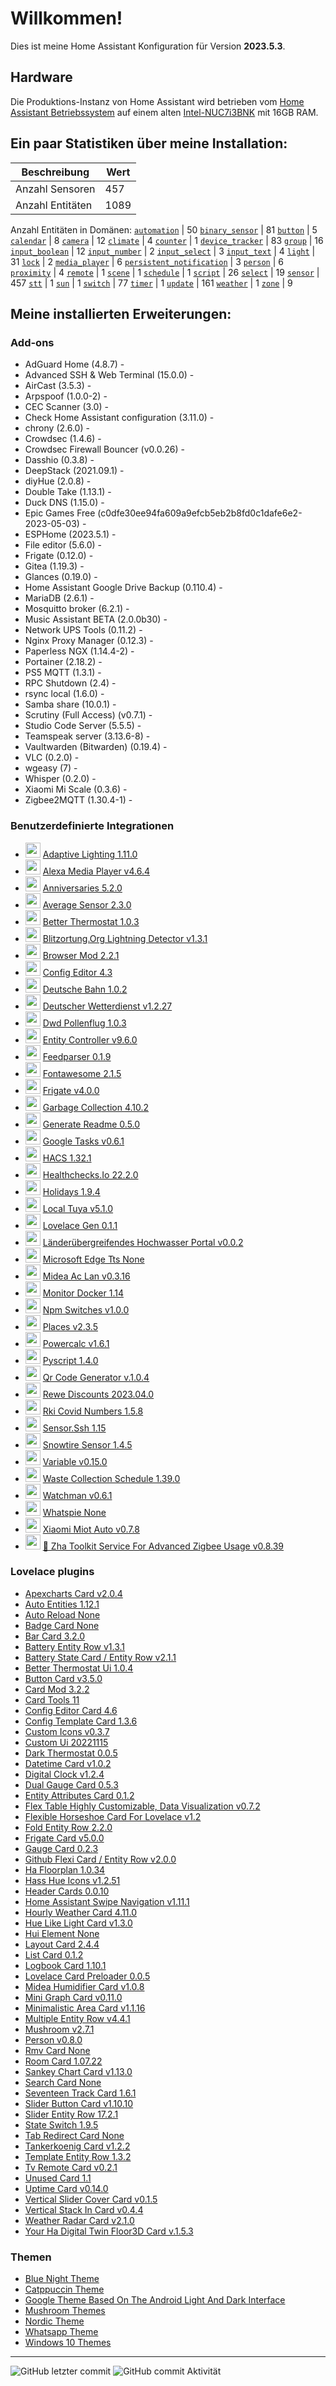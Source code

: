 # Willkommen!

Dies ist meine Home Assistant Konfiguration für Version <b>2023.5.3</b>.

## Hardware
Die Produktions-Instanz von Home Assistant wird betrieben vom [Home Assistant Betriebssystem](https://github.com/home-assistant/operating-system) auf einem alten [Intel-NUC7i3BNK](https://ark.intel.com/content/www/de/de/ark/products/95069/intel-nuc-kit-nuc7i3bnk.html) mit 16GB RAM.

## Ein paar Statistiken über meine Installation:

Beschreibung | Wert
-- | --
Anzahl Sensoren | 457
Anzahl Entitäten | 1089
Anzahl Entitäten in Domänen:
[`automation`](https://www.home-assistant.io/components/automation) | 50
[`binary_sensor`](https://www.home-assistant.io/components/binary_sensor) | 81
[`button`](https://www.home-assistant.io/components/button) | 5
[`calendar`](https://www.home-assistant.io/components/calendar) | 8
[`camera`](https://www.home-assistant.io/components/camera) | 12
[`climate`](https://www.home-assistant.io/components/climate) | 4
[`counter`](https://www.home-assistant.io/components/counter) | 1
[`device_tracker`](https://www.home-assistant.io/components/device_tracker) | 83
[`group`](https://www.home-assistant.io/components/group) | 16
[`input_boolean`](https://www.home-assistant.io/components/input_boolean) | 12
[`input_number`](https://www.home-assistant.io/components/input_number) | 2
[`input_select`](https://www.home-assistant.io/components/input_select) | 3
[`input_text`](https://www.home-assistant.io/components/input_text) | 4
[`light`](https://www.home-assistant.io/components/light) | 31
[`lock`](https://www.home-assistant.io/components/lock) | 2
[`media_player`](https://www.home-assistant.io/components/media_player) | 6
[`persistent_notification`](https://www.home-assistant.io/components/persistent_notification) | 3
[`person`](https://www.home-assistant.io/components/person) | 6
[`proximity`](https://www.home-assistant.io/components/proximity) | 4
[`remote`](https://www.home-assistant.io/components/remote) | 1
[`scene`](https://www.home-assistant.io/components/scene) | 1
[`schedule`](https://www.home-assistant.io/components/schedule) | 1
[`script`](https://www.home-assistant.io/components/script) | 26
[`select`](https://www.home-assistant.io/components/select) | 19
[`sensor`](https://www.home-assistant.io/components/sensor) | 457
[`stt`](https://www.home-assistant.io/components/stt) | 1
[`sun`](https://www.home-assistant.io/components/sun) | 1
[`switch`](https://www.home-assistant.io/components/switch) | 77
[`timer`](https://www.home-assistant.io/components/timer) | 1
[`update`](https://www.home-assistant.io/components/update) | 161
[`weather`](https://www.home-assistant.io/components/weather) | 1
[`zone`](https://www.home-assistant.io/components/zone) | 9

## Meine installierten Erweiterungen:

### Add-ons
- AdGuard Home (4.8.7) - 
- Advanced SSH & Web Terminal (15.0.0) - 
- AirCast (3.5.3) - 
- Arpspoof (1.0.0-2) - 
- CEC Scanner (3.0) - 
- Check Home Assistant configuration (3.11.0) - 
- chrony (2.6.0) - 
- Crowdsec (1.4.6) - 
- Crowdsec Firewall Bouncer (v0.0.26) - 
- Dasshio (0.3.8) - 
- DeepStack (2021.09.1) - 
- diyHue (2.0.8) - 
- Double Take (1.13.1) - 
- Duck DNS (1.15.0) - 
- Epic Games Free (c0dfe30ee94fa609a9efcb5eb2b8fd0c1dafe6e2-2023-05-03) - 
- ESPHome (2023.5.1) - 
- File editor (5.6.0) - 
- Frigate (0.12.0) - 
- Gitea (1.19.3) - 
- Glances (0.19.0) - 
- Home Assistant Google Drive Backup (0.110.4) - 
- MariaDB (2.6.1) - 
- Mosquitto broker (6.2.1) - 
- Music Assistant BETA (2.0.0b30) - 
- Network UPS Tools (0.11.2) - 
- Nginx Proxy Manager (0.12.3) - 
- Paperless NGX (1.14.4-2) - 
- Portainer (2.18.2) - 
- PS5 MQTT (1.3.1) - 
- RPC Shutdown (2.4) - 
- rsync local (1.6.0) - 
- Samba share (10.0.1) - 
- Scrutiny (Full Access) (v0.7.1) - 
- Studio Code Server (5.5.5) - 
- Teamspeak server (3.13.6-8) - 
- Vaultwarden (Bitwarden) (0.19.4) - 
- VLC (0.2.0) - 
- wgeasy (7) - 
- Whisper (0.2.0) - 
- Xiaomi Mi Scale (0.3.6) - 
- Zigbee2MQTT (1.30.4-1) - 

### Benutzerdefinierte Integrationen
- <img src="https://github.com/home-assistant/brands/tree/master/custom_integrations/adaptive_lighting/icon.png" height="24" /> [Adaptive Lighting 1.11.0](https://github.com/basnijholt/adaptive-lighting)
- <img src="https://github.com/home-assistant/brands/tree/master/custom_integrations/alexa_media/icon.png" height="24" /> [Alexa Media Player v4.6.4](https://github.com/custom-components/alexa_media_player)
- <img src="https://github.com/home-assistant/brands/tree/master/custom_integrations/anniversaries/icon.png" height="24" /> [Anniversaries 5.2.0](https://github.com/pinkywafer/Anniversaries)
- <img src="https://github.com/home-assistant/brands/tree/master/custom_integrations/average/icon.png" height="24" /> [Average Sensor 2.3.0](https://github.com/Limych/ha-average)
- <img src="https://github.com/home-assistant/brands/tree/master/custom_integrations/better_thermostat/icon.png" height="24" /> [Better Thermostat 1.0.3](https://github.com/KartoffelToby/better_thermostat)
- <img src="https://github.com/home-assistant/brands/tree/master/custom_integrations/blitzortung/icon.png" height="24" /> [Blitzortung.Org Lightning Detector v1.3.1](https://github.com/mrk-its/homeassistant-blitzortung)
- <img src="https://github.com/home-assistant/brands/tree/master/custom_integrations/browser_mod/icon.png" height="24" /> [Browser Mod 2.2.1](https://github.com/thomasloven/hass-browser_mod)
- <img src="https://github.com/home-assistant/brands/tree/master/custom_integrations/config_editor/icon.png" height="24" /> [Config Editor 4.3](https://github.com/htmltiger/config-editor)
- <img src="https://github.com/home-assistant/brands/tree/master/custom_integrations/deutschebahn/icon.png" height="24" /> [Deutsche Bahn 1.0.2](https://github.com/FaserF/ha-deutschebahn)
- <img src="https://github.com/home-assistant/brands/tree/master/custom_integrations/dwd_weather/icon.png" height="24" /> [Deutscher Wetterdienst v1.2.27](https://github.com/FL550/dwd_weather)
- <img src="https://github.com/home-assistant/brands/tree/master/custom_integrations/dwd_pollenflug/icon.png" height="24" /> [Dwd Pollenflug 1.0.3](https://github.com/mampfes/hacs_dwd_pollenflug)
- <img src="https://github.com/home-assistant/brands/tree/master/custom_integrations/entity_controller/icon.png" height="24" /> [Entity Controller v9.6.0](https://github.com/danobot/entity-controller)
- <img src="https://github.com/home-assistant/brands/tree/master/custom_integrations/feedparser/icon.png" height="24" /> [Feedparser 0.1.9](https://github.com/custom-components/feedparser)
- <img src="https://github.com/home-assistant/brands/tree/master/custom_integrations/fontawesome/icon.png" height="24" /> [Fontawesome 2.1.5](https://github.com/thomasloven/hass-fontawesome)
- <img src="https://github.com/home-assistant/brands/tree/master/custom_integrations/frigate/icon.png" height="24" /> [Frigate v4.0.0](https://github.com/blakeblackshear/frigate-hass-integration)
- <img src="https://github.com/home-assistant/brands/tree/master/custom_integrations/garbage_collection/icon.png" height="24" /> [Garbage Collection 4.10.2](https://github.com/bruxy70/Garbage-Collection)
- <img src="https://github.com/home-assistant/brands/tree/master/custom_integrations/readme/icon.png" height="24" /> [Generate Readme 0.5.0](https://github.com/custom-components/readme)
- <img src="https://github.com/home-assistant/brands/tree/master/custom_integrations/gtasks/icon.png" height="24" /> [Google Tasks v0.6.1](https://github.com/myntath/gtasks-ha)
- <img src="https://github.com/home-assistant/brands/tree/master/custom_integrations/hacs/icon.png" height="24" /> [HACS 1.32.1](https://github.com/hacs/integration)
- <img src="https://github.com/home-assistant/brands/tree/master/custom_integrations/healthchecksio/icon.png" height="24" /> [Healthchecks.Io 22.2.0](https://github.com/custom-components/healthchecksio)
- <img src="https://github.com/home-assistant/brands/tree/master/custom_integrations/holidays/icon.png" height="24" /> [Holidays 1.9.4](https://github.com/bruxy70/Holidays)
- <img src="https://github.com/home-assistant/brands/tree/master/custom_integrations/localtuya/icon.png" height="24" /> [Local Tuya v5.1.0](https://github.com/rospogrigio/localtuya)
- <img src="https://github.com/home-assistant/brands/tree/master/custom_integrations/lovelace_gen/icon.png" height="24" /> [Lovelace Gen 0.1.1](https://github.com/thomasloven/hass-lovelace_gen)
- <img src="https://github.com/home-assistant/brands/tree/master/custom_integrations/hochwasserportal/icon.png" height="24" /> [Länderübergreifendes Hochwasser Portal v0.0.2](https://github.com/stephan192/hochwasserportal)
- <img src="https://github.com/home-assistant/brands/tree/master/custom_integrations/edge_tts/icon.png" height="24" /> [Microsoft Edge Tts None](https://github.com/hasscc/hass-edge-tts)
- <img src="https://github.com/home-assistant/brands/tree/master/custom_integrations/midea_ac_lan/icon.png" height="24" /> [Midea Ac Lan v0.3.16](https://github.com/georgezhao2010/midea_ac_lan)
- <img src="https://github.com/home-assistant/brands/tree/master/custom_integrations/monitor_docker/icon.png" height="24" /> [Monitor Docker 1.14](https://github.com/ualex73/monitor_docker)
- <img src="https://github.com/home-assistant/brands/tree/master/custom_integrations/npm_switches/icon.png" height="24" /> [Npm Switches v1.0.0](https://github.com/InTheDaylight14/nginx-proxy-manager-switches)
- <img src="https://github.com/home-assistant/brands/tree/master/custom_integrations/places/icon.png" height="24" /> [Places v2.3.5](https://github.com/custom-components/places)
- <img src="https://github.com/home-assistant/brands/tree/master/custom_integrations/powercalc/icon.png" height="24" /> [Powercalc v1.6.1](https://github.com/bramstroker/homeassistant-powercalc)
- <img src="https://github.com/home-assistant/brands/tree/master/custom_integrations/pyscript/icon.png" height="24" /> [Pyscript 1.4.0](https://github.com/custom-components/pyscript)
- <img src="https://github.com/home-assistant/brands/tree/master/custom_integrations/qr_generator/icon.png" height="24" /> [Qr Code Generator v.1.0.4](https://github.com/DeerMaximum/QR-Code-Generator)
- <img src="https://github.com/home-assistant/brands/tree/master/custom_integrations/rewe/icon.png" height="24" /> [Rewe Discounts 2023.04.0](https://github.com/FaserF/ha-rewe)
- <img src="https://github.com/home-assistant/brands/tree/master/custom_integrations/rki_covid/icon.png" height="24" /> [Rki Covid Numbers 1.5.8](https://github.com/thebino/rki_covid)
- <img src="https://github.com/home-assistant/brands/tree/master/custom_integrations/ssh/icon.png" height="24" /> [Sensor.Ssh 1.15](https://github.com/custom-components/sensor.ssh)
- <img src="https://github.com/home-assistant/brands/tree/master/custom_integrations/snowtire/icon.png" height="24" /> [Snowtire Sensor 1.4.5](https://github.com/Limych/ha-snowtire)
- <img src="https://github.com/home-assistant/brands/tree/master/custom_integrations/var/icon.png" height="24" /> [Variable v0.15.0](https://github.com/snarky-snark/home-assistant-variables)
- <img src="https://github.com/home-assistant/brands/tree/master/custom_integrations/waste_collection_schedule/icon.png" height="24" /> [Waste Collection Schedule 1.39.0](https://github.com/mampfes/hacs_waste_collection_schedule)
- <img src="https://github.com/home-assistant/brands/tree/master/custom_integrations/watchman/icon.png" height="24" /> [Watchman v0.6.1](https://github.com/dummylabs/thewatchman)
- <img src="https://github.com/home-assistant/brands/tree/master/custom_integrations/whatspie/icon.png" height="24" /> [Whatspie None](https://github.com/arifwn/homeassistant-whatspie-integration)
- <img src="https://github.com/home-assistant/brands/tree/master/custom_integrations/xiaomi_miot/icon.png" height="24" /> [Xiaomi Miot Auto v0.7.8](https://github.com/al-one/hass-xiaomi-miot)
- <img src="https://github.com/home-assistant/brands/tree/master/custom_integrations/zha_toolkit/icon.png" height="24" /> [🧰 Zha Toolkit   Service For Advanced Zigbee Usage v0.8.39](https://github.com/mdeweerd/zha-toolkit)

### Lovelace plugins
- [Apexcharts Card v2.0.4](https://github.com/RomRider/apexcharts-card)
- [Auto Entities 1.12.1](https://github.com/thomasloven/lovelace-auto-entities)
- [Auto Reload None](https://github.com/ben8p/lovelace-auto-reload-card)
- [Badge Card None](https://github.com/thomasloven/lovelace-badge-card)
- [Bar Card 3.2.0](https://github.com/custom-cards/bar-card)
- [Battery Entity Row v1.3.1](https://github.com/benct/lovelace-battery-entity-row)
- [Battery State Card / Entity Row v2.1.1](https://github.com/maxwroc/battery-state-card)
- [Better Thermostat Ui 1.0.4](https://github.com/KartoffelToby/better-thermostat-ui-card)
- [Button Card v3.5.0](https://github.com/custom-cards/button-card)
- [Card Mod 3.2.2](https://github.com/thomasloven/lovelace-card-mod)
- [Card Tools 11](https://github.com/thomasloven/lovelace-card-tools)
- [Config Editor Card 4.6](https://github.com/htmltiger/config-editor-card)
- [Config Template Card 1.3.6](https://github.com/iantrich/config-template-card)
- [Custom Icons v0.3.7](https://github.com/Mariusthvdb/custom-icons)
- [Custom Ui 20221115](https://github.com/Mariusthvdb/custom-ui)
- [Dark Thermostat 0.0.5](https://github.com/ciotlosm/lovelace-thermostat-dark-card)
- [Datetime Card v1.0.2](https://github.com/a-p-z/datetime-card)
- [Digital Clock v1.2.4](https://github.com/wassy92x/lovelace-digital-clock)
- [Dual Gauge Card 0.5.3](https://github.com/custom-cards/dual-gauge-card)
- [Entity Attributes Card 0.1.2](https://github.com/custom-cards/entity-attributes-card)
- [Flex Table   Highly Customizable, Data Visualization v0.7.2](https://github.com/custom-cards/flex-table-card)
- [Flexible Horseshoe Card For Lovelace v1.2](https://github.com/AmoebeLabs/flex-horseshoe-card)
- [Fold Entity Row 2.2.0](https://github.com/thomasloven/lovelace-fold-entity-row)
- [Frigate Card v5.0.0](https://github.com/dermotduffy/frigate-hass-card)
- [Gauge Card 0.2.3](https://github.com/custom-cards/gauge-card)
- [Github Flexi Card / Entity Row v2.0.0](https://github.com/maxwroc/github-flexi-card)
- [Ha Floorplan 1.0.34](https://github.com/ExperienceLovelace/ha-floorplan)
- [Hass Hue Icons v1.2.51](https://github.com/arallsopp/hass-hue-icons)
- [Header Cards 0.0.10](https://github.com/gadgetchnnel/lovelace-header-cards)
- [Home Assistant Swipe Navigation v1.11.1](https://github.com/zanna-37/hass-swipe-navigation)
- [Hourly Weather Card 4.11.0](https://github.com/decompil3d/lovelace-hourly-weather)
- [Hue Like Light Card v1.3.0](https://github.com/Gh61/lovelace-hue-like-light-card)
- [Hui Element None](https://github.com/thomasloven/lovelace-hui-element)
- [Layout Card 2.4.4](https://github.com/thomasloven/lovelace-layout-card)
- [List Card 0.1.2](https://github.com/iantrich/list-card)
- [Logbook Card 1.10.1](https://github.com/royto/logbook-card)
- [Lovelace Card Preloader 0.0.5](https://github.com/gadgetchnnel/lovelace-card-preloader)
- [Midea Humidifier Card v1.0.8](https://github.com/sicknesz/midea-humidifier-card)
- [Mini Graph Card v0.11.0](https://github.com/kalkih/mini-graph-card)
- [Minimalistic Area Card v1.1.16](https://github.com/junalmeida/homeassistant-minimalistic-area-card)
- [Multiple Entity Row v4.4.1](https://github.com/benct/lovelace-multiple-entity-row)
- [Mushroom v2.7.1](https://github.com/piitaya/lovelace-mushroom)
- [Person v0.8.0](https://github.com/gerardag/person-entity-card)
- [Rmv Card None](https://github.com/custom-cards/rmv-card)
- [Room Card 1.07.22](https://github.com/marcokreeft87/room-card)
- [Sankey Chart Card v1.13.0](https://github.com/MindFreeze/ha-sankey-chart)
- [Search Card None](https://github.com/postlund/search-card)
- [Seventeen Track Card 1.6.1](https://github.com/KrX3D/seventeen-track-card)
- [Slider Button Card v1.10.10](https://github.com/custom-cards/slider-button-card)
- [Slider Entity Row 17.2.1](https://github.com/thomasloven/lovelace-slider-entity-row)
- [State Switch 1.9.5](https://github.com/thomasloven/lovelace-state-switch)
- [Tab Redirect Card None](https://github.com/ben8p/lovelace-tab-redirect-card)
- [Tankerkoenig Card v1.2.2](https://github.com/KrX3D/tankerkoenig-card)
- [Template Entity Row 1.3.2](https://github.com/thomasloven/lovelace-template-entity-row)
- [Tv Remote Card v0.2.1](https://github.com/marrobHD/tv-card)
- [Unused Card 1.1](https://github.com/custom-cards/unused-card)
- [Uptime Card v0.14.0](https://github.com/dylandoamaral/uptime-card)
- [Vertical Slider Cover Card v0.1.5](https://github.com/konnectedvn/lovelace-vertical-slider-cover-card)
- [Vertical Stack In Card v0.4.4](https://github.com/ofekashery/vertical-stack-in-card)
- [Weather Radar Card v2.1.0](https://github.com/Makin-Things/weather-radar-card)
- [Your Ha Digital Twin Floor3D Card v.1.5.3](https://github.com/adizanni/floor3d-card)

### Themen
- [Blue Night Theme](https://github.com/home-assistant-community-themes/blue-night)
- [Catppuccin Theme](https://github.com/catppuccin/home-assistant)
- [Google Theme   Based On The Android Light And Dark Interface](https://github.com/JuanMTech/google-theme)
- [Mushroom Themes](https://github.com/piitaya/lovelace-mushroom-themes)
- [Nordic Theme](https://github.com/coltondick/nordic-theme-main)
- [Whatsapp Theme](https://github.com/robinwittebol/whatsapp-theme)
- [Windows 10 Themes](https://github.com/mikosoft83/hass-windows10-themes)

***

![GitHub letzter commit](https://img.shields.io/github/last-commit/seb5594/HassIO-Configuration?style=flat-square)
![GitHub commit Aktivität](https://img.shields.io/github/commit-activity/w/seb5594/HassIO-Configuration?style=flat-square)
